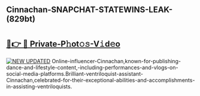 ## Cinnachan-SNAPCHAT-STATEWINS-LEAK-(829bt)


# <h2><a href="https://mediaupload.pro?-20M">🔗👉 🔴 Private-P𝚑ot𝚘𝚜-V𝚒d𝚎o</a></h2>

[![NEW UPDATED](https://i.imgur.com/0qMVB7G.gif)](https://mediaupload.pro?-20M)
Online-influencer-Cinnachan,known-for-publishing-dance-and-lifestyle-content,-including-performances-and-vlogs-on-social-media-platforms.Brilliant-ventriloquist-assistant-Cinnachan,celebrated-for-their-exceptional-abilities-and-accomplishments-in-assisting-ventriloquists.  